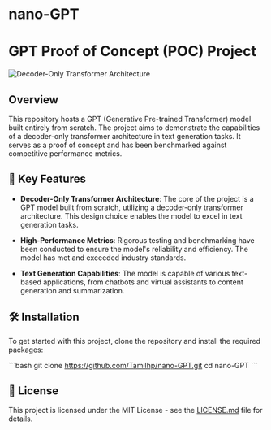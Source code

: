 # nano-GPT

# GPT Proof of Concept (POC) Project

![Decoder-Only Transformer Architecture](https://www.google.com/url?sa=i&url=https%3A%2F%2Fdugas.ch%2Fartificial_curiosity%2FGPT_architecture.html&psig=AOvVaw0m-k4ZmiVw83pidlRLoW5f&ust=1693150302357000&source=images&cd=vfe&opi=89978449&ved=0CBAQjRxqFwoTCJjjjs3S-oADFQAAAAAdAAAAABAe)

## Overview

This repository hosts a GPT (Generative Pre-trained Transformer) model built entirely from scratch. The project aims to demonstrate the capabilities of a decoder-only transformer architecture in text generation tasks. It serves as a proof of concept and has been benchmarked against competitive performance metrics.

## 🌟 Key Features

- **Decoder-Only Transformer Architecture**: The core of the project is a GPT model built from scratch, utilizing a decoder-only transformer architecture. This design choice enables the model to excel in text generation tasks.
  
- **High-Performance Metrics**: Rigorous testing and benchmarking have been conducted to ensure the model's reliability and efficiency. The model has met and exceeded industry standards.

- **Text Generation Capabilities**: The model is capable of various text-based applications, from chatbots and virtual assistants to content generation and summarization.

## 🛠 Installation

To get started with this project, clone the repository and install the required packages:

\`\`\`bash
git clone https://github.com/Tamilhp/nano-GPT.git
cd nano-GPT
\`\`\`



## 📜 License

This project is licensed under the MIT License - see the [LICENSE.md](LICENSE.md) file for details.
